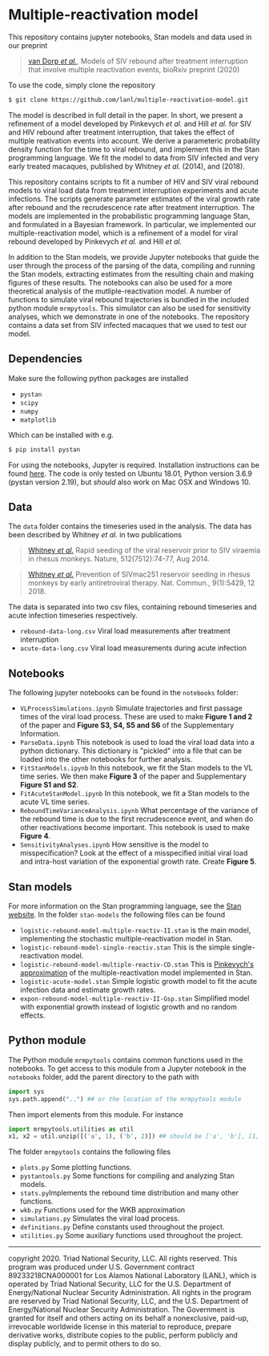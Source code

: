 # Multiple-reactivation model

This repository contains jupyter notebooks, Stan models and data used in our preprint

> [van Dorp *et al.*](https://www.biorxiv.org/content/10.1101/2020.07.28.221226v1), Models of SIV rebound after treatment interruption that involve multiple reactivation events, bioRxiv preprint (2020)

To use the code, simply clone the repository

```bash
$ git clone https://github.com/lanl/multiple-reactivation-model.git
```

The model is described in full detail in the paper. In short, we present a refinement of a model developed by Pinkevych *et al.* and Hill *et al.* for SIV and HIV rebound after treatment interruption, that takes the effect of multiple reativation events into account. We derive a parameteric probability density function for the time to viral rebound, and implement this in the Stan programming language. We fit the model to data from SIV infected and very early treated macaques, published by Whitney *et al.* (2014), and (2018).

This repository contains scripts to fit a number of HIV and SIV viral rebound models to viral load data from treatment interruption experiments and acute infections. The scripts generate parameter estimates of the viral growth rate after rebound and the recrudescence rate after treatment interruption. The models are implemented in the probabilistic programming language Stan, and formulated in a Bayesian framework. In particular, we implemented our multiple-reactivation model, which is a refinement of a model for viral rebound developed by Pinkevych *et al.* and Hill *et al.*

In addition to the Stan models, we provide Jupyter notebooks that guide the user through the process of the parsing of the data, compiling and running the Stan models, extracting estimates from the resulting chain and making figures of these results. The notebooks can also be used for a more theoretical analysis of the mutliple-reactivation model. A number of functions to simulate viral rebound trajectories is bundled in the included python module `mrmpytools`. This simulator can also be used for sensitivity analyses, which we demonstrate in one of the notebooks. The repository contains a data set from SIV infected macaques that we used to test our model.


## Dependencies

Make sure the following python packages are installed

- `pystan`
- `scipy`
- `numpy`
- `matplotlib`

Which can be installed with e.g.

```bash
$ pip install pystan
```

For using the notebooks, Jupyter is required. 
Installation instructions can be found [here](https://jupyter.org/).
The code is only tested on Ubuntu 18.01, Python version 3.6.9 (pystan version 2.19), 
but *should* also work on Mac OSX and Windows 10.

## Data

The `data` folder contains the timeseries used in the analysis. The data has been described 
by Whitney *et al.* in two publications 

> [Whitney *et al.*](https://doi.org/10.1038/nature13594) Rapid seeding of the viral reservoir prior to SIV viraemia in rhesus monkeys. Nature, 512(7512):74-77, Aug 2014.

> [Whitney *et al.*](https://doi.org/10.1038/s41467-018-07881-9) Prevention of SIVmac251 reservoir seeding in rhesus monkeys by early antiretroviral therapy. Nat. Commun., 9(1):5429, 12 2018.

The data is separated into two csv files, containing rebound timeseries and acute infection timeseries respectively.

- `rebound-data-long.csv` Viral load measurements after treatment interruption
- `acute-data-long.csv` Viral load measurements during acute infection

## Notebooks

The following jupyter notebooks can be found in the `notebooks` folder:

- `VLProcessSimulations.ipynb` Simulate trajectories and first passage times of the viral load process. These are used to make **Figure 1 and 2** of the paper and **Figure S3, S4, S5 and S6** of the Supplementary Information.
- `ParseData.ipynb` This notebook is used to load the viral load data into a python dictionary. This dictionary is "pickled" into a file that can be loaded into the other notebooks for further analysis.
- `FitStanModels.ipynb` In this notebook, we fit the Stan models to the VL time series. We then make **Figure 3** of the paper and Supplementary **Figure S1 and S2**.
- `FitAcuteStanModel.ipynb` In this notebook, we fit a Stan models to the acute VL time series.
- `ReboundTimeVarianceAnalysis.ipynb` What percentage of the variance of the rebound time is due to the first recrudescence event, and when do other reactivations become important. This notebook is used to make **Figure 4**.
- `SensitivityAnalyses.ipynb` How sensitive is the model to misspecification? Look at the effect of a misspecified initial viral load and intra-host variation of the exponential growth rate. Create **Figure 5**.

## Stan models

For more information on the Stan programming language, 
see the [Stan website](https://mc-stan.org/).
In the folder `stan-models` the following files can be found

- `logistic-rebound-model-multiple-reactiv-II.stan` is the main model, implementing the stochastic multiple-reactivation model in Stan. 
- `logistic-rebound-model-single-reactiv.stan` This is the simple single-reactivation model.
- `logistic-rebound-model-multiple-reactiv-CD.stan` This is [Pinkevych's approximation](https://dx.doi.org/10.1371%2Fjournal.ppat.1005740) of the multiple-reactivation model implemented in Stan.
- `logistic-acute-model.stan` Simple logistic growth model to fit the acute infection data and estimate growth rates.
- `expon-rebound-model-multiple-reactiv-II-Gsp.stan` Simplified model with exponential growth instead of logistic growth and no random effects.

## Python module

The Python module `mrmpytools` contains common functions used in the notebooks.
To get access to this module from a Jupyter notebook in the `notebooks` folder, 
add the parent directory to the path with

```py
import sys
sys.path.append("..") ## or the location of the mrmpytools module
```

Then import elements from this module. For instance 

```py
import mrmpytools.utilities as util
x1, x2 = util.unzip([('a', 1), ('b', 2)]) ## should be ['a', 'b'], [1, 2]
```

The folder `mrmpytools` contains the following files

- `plots.py` Some plotting functions.
- `pystantools.py` Some functions for compiling and analyzing Stan models.
- `stats.py`Implements the rebound time distribution and many other functions.
- `wkb.py` Functions used for the WKB approximation
- `simulations.py` Simulates the viral load process.
- `definitions.py` Define constants used throughout the project.
- `utilities.py` Some auxiliary functions used throughout the project.

_______________________________________________________________


copyright 2020. Triad National Security, LLC. All rights reserved.
This program was produced under U.S. Government contract 89233218CNA000001 for Los Alamos
National Laboratory (LANL), which is operated by Triad National Security, LLC for the U.S.
Department of Energy/National Nuclear Security Administration. All rights in the program are
reserved by Triad National Security, LLC, and the U.S. Department of Energy/National Nuclear
Security Administration. The Government is granted for itself and others acting on its behalf a
nonexclusive, paid-up, irrevocable worldwide license in this material to reproduce, prepare
derivative works, distribute copies to the public, perform publicly and display publicly, and to permit
others to do so.

